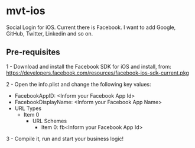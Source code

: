 mvt-ios
=======

Social Login for iOS. Current there is Facebook. I want to add Google, GitHub, Twitter, Linkedin and so on.

Pre-requisites
-------

1 - Download and install the Facebook SDK for iOS and install, from:
https://developers.facebook.com/resources/facebook-ios-sdk-current.pkg

2 - Open the info.plist and change the following key values: 
- FacebookAppID: \<Inform your Facebook App Id\>
- FacebookDisplayName: \<Inform your Facebook App Name\>
- URL Types
  - Item 0 
    - URL Schemes
      - Item 0: fb\<Inform your Facebook App Id\>

3 - Compile it, run and start your business logic!
